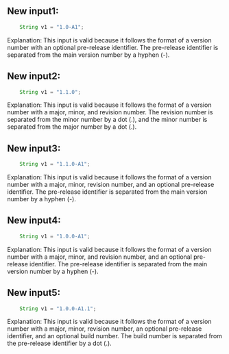 ## New input1:
```java
    String v1 = "1.0-A1";
```
Explanation: This input is valid because it follows the format of a version number with an optional pre-release identifier. The pre-release identifier is separated from the main version number by a hyphen (-).

## New input2:
```java
    String v1 = "1.1.0";
```
Explanation: This input is valid because it follows the format of a version number with a major, minor, and revision number. The revision number is separated from the minor number by a dot (.), and the minor number is separated from the major number by a dot (.).

## New input3:
```java
    String v1 = "1.1.0-A1";
```
Explanation: This input is valid because it follows the format of a version number with a major, minor, revision number, and an optional pre-release identifier. The pre-release identifier is separated from the main version number by a hyphen (-).

## New input4:
```java
    String v1 = "1.0.0-A1";
```
Explanation: This input is valid because it follows the format of a version number with a major, minor, and revision number, and an optional pre-release identifier. The pre-release identifier is separated from the main version number by a hyphen (-).

## New input5:
```java
    String v1 = "1.0.0-A1.1";
```
Explanation: This input is valid because it follows the format of a version number with a major, minor, revision number, an optional pre-release identifier, and an optional build number. The build number is separated from the pre-release identifier by a dot (.).
